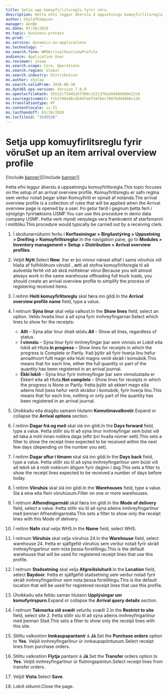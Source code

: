 ```yaml
---
title: Setja upp komuyfirlitsreglu fyrir vöru
description: Þetta efni leggur áherslu á uppsetningu komuyfirlitsregla.
author: ShylaThompson
manager: AnnBe
ms.date: 07/30/2019
ms.topic: business-process
ms.prod: ''
ms.service: dynamics-ax-applications
ms.technology: ''
ms.search.form: WMSArrivalOverviewProfile
audience: Application User
ms.reviewer: josaw
ms.search.scope: Core, Operations
ms.search.region: Global
ms.search.industry: Distribution
ms.author: shylaw
ms.search.validFrom: 2016-06-30
ms.dyn365.ops.version: Version 7.0.0
ms.openlocfilehash: 55512c75445a5f3b9c1521376a20d48dd60e22c6
ms.sourcegitcommit: fcb27d6a46cd544feef34f6ec7607bdd46b0c12b
ms.translationtype: HT
ms.contentlocale: is-IS
ms.lasthandoff: 03/18/2020
ms.locfileid: "3145526"
---
```

# <a name="set-up-an-item-arrival-overview-profile"></a><span data-ttu-id="08fa1-103">Setja upp komuyfirlitsreglu fyrir vöru</span><span class="sxs-lookup"><span data-stu-id="08fa1-103">Set up an item arrival overview profile</span></span>

<span data-ttu-id="08fa1-104">[!include [banner](../../includes/banner.md)]]</span><span class="sxs-lookup"><span data-stu-id="08fa1-104">[!include [banner](../../includes/banner.md)]]</span></span>

<span data-ttu-id="08fa1-105">Þetta efni leggur áherslu á uppsetningu komuyfirlitsregla.</span><span class="sxs-lookup"><span data-stu-id="08fa1-105">This topic focuses on the setup of an arrival overview profile.</span></span> <span data-ttu-id="08fa1-106">Komuyfirlitsreglu er safn reglna sem verður notað þegar síðan Komuyfirlit er opnað af notanda.</span><span class="sxs-lookup"><span data-stu-id="08fa1-106">The arrival overview profile is a collection of rules that will be applied when the Arrival overview page is opened by a user.</span></span> <span data-ttu-id="08fa1-107">Þú getur farið í gegnum þetta ferli í sýnigögn fyrirtækisins USMF.</span><span class="sxs-lookup"><span data-stu-id="08fa1-107">You can use this procedure in demo data company USMF.</span></span> <span data-ttu-id="08fa1-108">Þetta verk myndi venjulega vera framkvæmt af starfsmanni í móttöku.</span><span class="sxs-lookup"><span data-stu-id="08fa1-108">This procedure would typically be carried out by a receiving clerk.</span></span>

1. <span data-ttu-id="08fa1-109">Í skoðunarrúðunni ferðu í **Kerfiseiningar > Birgðastýring > Uppsetning > Dreifing > Komuyfirlitsreglur**.</span><span class="sxs-lookup"><span data-stu-id="08fa1-109">In the navigation pane, go to **Modules > Inventory management > Setup > Distribution > Arrival overview profiles**.</span></span>
2. <span data-ttu-id="08fa1-110">Veljið **Nýtt**.</span><span class="sxs-lookup"><span data-stu-id="08fa1-110">Select **New**.</span></span> <span data-ttu-id="08fa1-111">Þar er þú vinnur nánast alltaf í sama vöruhús við hlaða af fullhlöðnum vörubíl , ætti að stofna komuyfirlitsregla til að auðvelda ferlið við að skrá mótteknar vörur.</span><span class="sxs-lookup"><span data-stu-id="08fa1-111">Because you will almost always work in the same warehouse offloading full truck loads, you should create an arrival overview profile to simplify the process of registering received items.</span></span>  
3. <span data-ttu-id="08fa1-112">Í reitinn **Heiti komuyfirlitsreglu** skal færa inn gildi.</span><span class="sxs-lookup"><span data-stu-id="08fa1-112">In the **Arrival overview profile name** field, type a value.</span></span>
4. <span data-ttu-id="08fa1-113">Í reitnum **Sýna línur** skal velja valkost.</span><span class="sxs-lookup"><span data-stu-id="08fa1-113">In the **Show lines** field, select an option.</span></span> <span data-ttu-id="08fa1-114">Veldu hvaða línur á að sýna fyrir innhreyfingarnar:</span><span class="sxs-lookup"><span data-stu-id="08fa1-114">Select which lines to show for the receipts:</span></span>  

    - <span data-ttu-id="08fa1-115">**Allt** – Sýna allar línur óháð stöðu.</span><span class="sxs-lookup"><span data-stu-id="08fa1-115">**All** – Show all lines, regardless of status.</span></span>   
    - <span data-ttu-id="08fa1-116">**Í vinnslu** – Sýna línur fyrir innhreyfingar þar sem vinnslu er Lokið eða lokið að Hluta.</span><span class="sxs-lookup"><span data-stu-id="08fa1-116">**In progress** – Show lines for receipts in which the progress is Complete or Partly.</span></span> <span data-ttu-id="08fa1-117">Það þýðir að fyrir hverja línu hefur annaðhvort fullt magn eða hluti magns verið skráð í komubók.</span><span class="sxs-lookup"><span data-stu-id="08fa1-117">This means that for each line, either the full quantity or part of the quantity has been registered in an arrival journal.</span></span>   
    - <span data-ttu-id="08fa1-118">**Ekki lokið** – Sýna línur fyrir innhreyfingar þar sem vinnslustaða er Ekkert eða að Hluta.</span><span class="sxs-lookup"><span data-stu-id="08fa1-118">**Not complete** – Show lines for receipts in which the progress is None or Partly.</span></span> <span data-ttu-id="08fa1-119">Þetta þýðir að ekkert magn eða aðeins hluti þess hefur verið skráður í komubók, fyrir hverja línu.</span><span class="sxs-lookup"><span data-stu-id="08fa1-119">This means that for each line, nothing or only part of the quantity has been registered in an arrival journal.</span></span>  

5. <span data-ttu-id="08fa1-120">Útvíkkaðu eða dragðu samann hlutann **Komutímavalkostir**.</span><span class="sxs-lookup"><span data-stu-id="08fa1-120">Expand or collapse the **Arrival options** section.</span></span>
6. <span data-ttu-id="08fa1-121">Í reitinn **Dagar frá og með** skal slá inn gildi.</span><span class="sxs-lookup"><span data-stu-id="08fa1-121">In the **Days forward** field, type a value.</span></span> <span data-ttu-id="08fa1-122">Þetta stillir síu til að sýna línur innhreyfingar sem búist við að taka á móti innan nokkra daga (eftir því hvaða númer sett).</span><span class="sxs-lookup"><span data-stu-id="08fa1-122">This sets a filter to show the receipt lines expected to be received within the next few days (depending on the number you set).</span></span>  
7. <span data-ttu-id="08fa1-123">Í reitinn **Dagar aftur í tímann** skal slá inn gildi.</span><span class="sxs-lookup"><span data-stu-id="08fa1-123">In the **Days back** field, type a value.</span></span> <span data-ttu-id="08fa1-124">Þetta stillir síu til að sýna innhreyfingarlínur sem búist við að tekið sé á móti nokkrum dögum fyrir daginn í dag.</span><span class="sxs-lookup"><span data-stu-id="08fa1-124">This sets a filter to show the receipt lines expected to be received a number of days before today.</span></span>  
8. <span data-ttu-id="08fa1-125">Í reitinn **Vöruhús** skal slá inn gildi.</span><span class="sxs-lookup"><span data-stu-id="08fa1-125">In the **Warehouses** field, type a value.</span></span> <span data-ttu-id="08fa1-126">Sía á eina eða fleiri vöruhúsum.</span><span class="sxs-lookup"><span data-stu-id="08fa1-126">Filter on one or more warehouses.</span></span>  
9. <span data-ttu-id="08fa1-127">Í reitnum **Afhendingarmáti** skal færa inn gildi.</span><span class="sxs-lookup"><span data-stu-id="08fa1-127">In the **Mode of delivery** field, select a value.</span></span> <span data-ttu-id="08fa1-128">Þetta stillir síu til að sýna aðeins innhreyfingarlínur með þennan Afhendingarmáta.</span><span class="sxs-lookup"><span data-stu-id="08fa1-128">This sets a filter to show only the receipt lines with this Mode of delivery.</span></span>  
10. <span data-ttu-id="08fa1-129">Í reitinn **Nafn** skal velja WHS.</span><span class="sxs-lookup"><span data-stu-id="08fa1-129">In the **Name** field, select WHS.</span></span>
11. <span data-ttu-id="08fa1-130">Í reitnum **Vöruhús** skal velja vöruhús 24.</span><span class="sxs-lookup"><span data-stu-id="08fa1-130">In the **Warehouse** field, select warehouse 24.</span></span> <span data-ttu-id="08fa1-131">Þetta er sjálfgefið vöruhús sem verður notað fyrir skráð innhreyfingarlínur sem nota þessa forstillingu.</span><span class="sxs-lookup"><span data-stu-id="08fa1-131">This is the default warehouse that will be used for registered receipt lines that use this profile.</span></span>  
12. <span data-ttu-id="08fa1-132">Í reitnum **Staðsetning** skal velja **Afgreiðsluhurð**.</span><span class="sxs-lookup"><span data-stu-id="08fa1-132">In the **Location** field, select **Baydoor**.</span></span> <span data-ttu-id="08fa1-133">Þetta er sjálfgefið staðsetning sem verður notað fyrir skráð innhreyfingarlínur sem nota þessa forstillingu.</span><span class="sxs-lookup"><span data-stu-id="08fa1-133">This is the default location that will be used for registered receipt lines that use this profile.</span></span>  
13. <span data-ttu-id="08fa1-134">Útvíkkaðu eða felldu saman hlutann **Upplýsingar um komufyrirspurn**.</span><span class="sxs-lookup"><span data-stu-id="08fa1-134">Expand or collapse the **Arrival query details** section.</span></span>
14. <span data-ttu-id="08fa1-135">Í reitnum **Takmarka við svæði** velurðu svæði 2.</span><span class="sxs-lookup"><span data-stu-id="08fa1-135">In the **Restrict to site** field, select site 2.</span></span> <span data-ttu-id="08fa1-136">Þetta stillir síu til að sýna aðeins innhreyfingarlínur með þennan Stað.</span><span class="sxs-lookup"><span data-stu-id="08fa1-136">This sets a filter to show only the receipt lines with this site.</span></span>  
15. <span data-ttu-id="08fa1-137">Stilltu valkostinn **Innkaupapantanir** á **Já**.</span><span class="sxs-lookup"><span data-stu-id="08fa1-137">Set the **Purchase orders** option to **Yes**.</span></span> <span data-ttu-id="08fa1-138">Veljið innhreyfingarlínur úr innkaupapöntunum.</span><span class="sxs-lookup"><span data-stu-id="08fa1-138">Select receipt lines from purchase orders.</span></span>  
16. <span data-ttu-id="08fa1-139">Stilltu valkostinn **Flytja** pantanir á **Já**.</span><span class="sxs-lookup"><span data-stu-id="08fa1-139">Set the **Transfer** orders option to **Yes**.</span></span> <span data-ttu-id="08fa1-140">Veljið innhreyfingarlínur úr flutningspöntun.</span><span class="sxs-lookup"><span data-stu-id="08fa1-140">Select receipt lines from transfer orders.</span></span>  
17. <span data-ttu-id="08fa1-141">Veljið **Vista**.</span><span class="sxs-lookup"><span data-stu-id="08fa1-141">Select **Save**.</span></span>
18. <span data-ttu-id="08fa1-142">Lokið síðunni.</span><span class="sxs-lookup"><span data-stu-id="08fa1-142">Close the page.</span></span>

